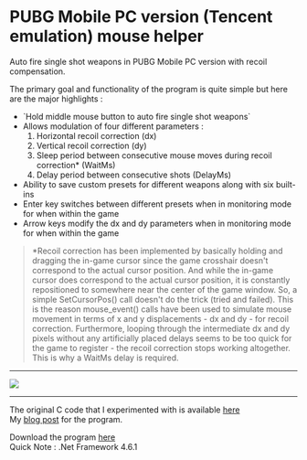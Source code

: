 # PUBG Mobile PC version (Tencent emulation) mouse helper
Auto fire single shot weapons in PUBG Mobile PC version with recoil compensation.
<p>
  The primary goal and functionality of the program is quite simple but here are the major highlights :

<ul>
  <li>`Hold middle mouse button to auto fire single shot weapons`</li>
  <li>Allows modulation of four different parameters : <ol><li>Horizontal recoil correction (dx)</li> <li>Vertical recoil correction (dy)</li> <li>Sleep period between consecutive mouse moves during recoil correction* (WaitMs)</li> <li>Delay period between consecutive shots (DelayMs)</li></ol></li>
<li>Ability to save custom presets for different weapons along with six built-ins</li>
<li>Enter key switches between different presets when in monitoring mode for when within the game</li>
  <li>Arrow keys modify the dx and dy parameters when in monitoring mode for when within the game</li>
  </ul>

  </p>
  
>\*Recoil correction has been implemented by basically holding and dragging the in-game cursor since the game crosshair doesn't correspond to the actual cursor position. And while the in-game cursor does correspond to the actual cursor position, it is constantly repositioned to somewhere near the center of the game window. So, a simple SetCursorPos() call doesn't do the trick (tried and failed). This is the reason mouse_event() calls have been used to simulate mouse movement in terms of x and y displacements - dx and dy - for recoil correction. Furthermore, looping through the intermediate dx and dy pixels without any artificially placed delays seems to be too quick for the game to register - the recoil correction stops working altogether. This is why a WaitMs delay is required.

<hr/>
<p>
  <img src="https://4.bp.blogspot.com/-9IdUipYwF4s/Ww1rV1D16gI/AAAAAAAABRA/EVoczKscgjQRTLh6foLTbPX4lNHSnrORACLcBGAs/s1600/1.png">
  </p>
  <hr/>
The original C code that I experimented with is available 
<a href="https://gist.github.com/globalpolicy/5c9f3bc071412e646524c1e552416b5d">here</a><br/>
My <a href="http://c0dew0rth.blogspot.com/2018/05/pubg-mobile-mouse-helper.html">blog post</a> for the program.
<br/>

Download the program <a href="https://github.com/globalpolicy/pubgmobilemousehelper/raw/master/PUBG%20Mouse%20Helper/PUBG%20Mouse%20Helper/bin/Release/PUBG%20Mouse%20Helper.exe">here</a>
  <br/>
  Quick Note : .Net Framework 4.6.1
  
